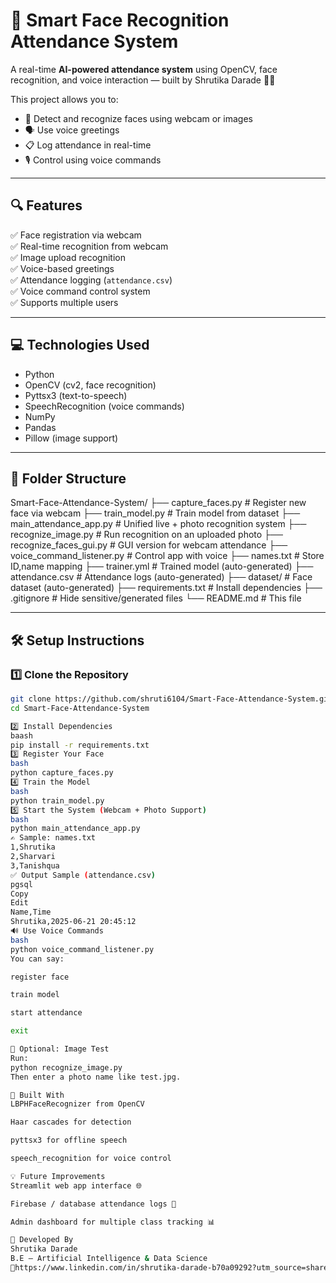 # 🤖 Smart Face Recognition Attendance System

A real-time **AI-powered attendance system** using OpenCV, face recognition, and voice interaction — built by Shrutika Darade 👩‍💻

This project allows you to:
- 👤 Detect and recognize faces using webcam or images
- 🗣️ Use voice greetings
- 📋 Log attendance in real-time
- 🎙️ Control using voice commands

---

## 🔍 Features

✅ Face registration via webcam  
✅ Real-time recognition from webcam  
✅ Image upload recognition  
✅ Voice-based greetings  
✅ Attendance logging (`attendance.csv`)  
✅ Voice command control system  
✅ Supports multiple users

---

## 💻 Technologies Used

- Python
- OpenCV (cv2, face recognition)
- Pyttsx3 (text-to-speech)
- SpeechRecognition (voice commands)
- NumPy
- Pandas
- Pillow (image support)

---

## 📂 Folder Structure

Smart-Face-Attendance-System/
├── capture_faces.py # Register new face via webcam
├── train_model.py # Train model from dataset
├── main_attendance_app.py # Unified live + photo recognition system
├── recognize_image.py # Run recognition on an uploaded photo
├── recognize_faces_gui.py # GUI version for webcam attendance
├── voice_command_listener.py # Control app with voice
├── names.txt # Store ID,name mapping
├── trainer.yml # Trained model (auto-generated)
├── attendance.csv # Attendance logs (auto-generated)
├── dataset/ # Face dataset (auto-generated)
├── requirements.txt # Install dependencies
├── .gitignore # Hide sensitive/generated files
└── README.md # This file


---

## 🛠️ Setup Instructions

### 1️⃣ Clone the Repository
```bash
git clone https://github.com/shruti6104/Smart-Face-Attendance-System.git
cd Smart-Face-Attendance-System

2️⃣ Install Dependencies
baash
pip install -r requirements.txt
3️⃣ Register Your Face
bash
python capture_faces.py
4️⃣ Train the Model
bash
python train_model.py
5️⃣ Start the System (Webcam + Photo Support)
bash
python main_attendance_app.py
✍️ Sample: names.txt
1,Shrutika
2,Sharvari
3,Tanishqua
✅ Output Sample (attendance.csv)
pgsql
Copy
Edit
Name,Time
Shrutika,2025-06-21 20:45:12
🔊 Use Voice Commands
bash
python voice_command_listener.py
You can say:

register face

train model

start attendance

exit

📸 Optional: Image Test
Run:
python recognize_image.py
Then enter a photo name like test.jpg.

🧠 Built With
LBPHFaceRecognizer from OpenCV

Haar cascades for detection

pyttsx3 for offline speech

speech_recognition for voice control

💡 Future Improvements
Streamlit web app interface 🌐

Firebase / database attendance logs 🧾

Admin dashboard for multiple class tracking 📊

🙌 Developed By
Shrutika Darade
B.E – Artificial Intelligence & Data Science
🔗https://www.linkedin.com/in/shrutika-darade-b70a09292?utm_source=share&utm_campaign=share_via&utm_content=profile&utm_medium=android_app

 
